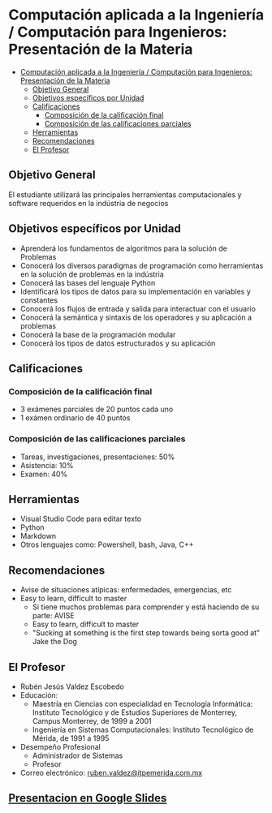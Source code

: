
# Computación aplicada a la Ingeniería / Computación para Ingenieros: Presentación de la Materia

- [Computación aplicada a la Ingeniería / Computación para Ingenieros: Presentación de la Materia](#computación-aplicada-a-la-ingeniería--computación-para-ingenieros-presentación-de-la-materia)
  - [Objetivo General](#objetivo-general)
  - [Objetivos específicos por Unidad](#objetivos-específicos-por-unidad)
  - [Calificaciones](#calificaciones)
    - [Composición de la calificación final](#composición-de-la-calificación-final)
    - [Composición de las calificaciones parciales](#composición-de-las-calificaciones-parciales)
  - [Herramientas](#herramientas)
  - [Recomendaciones](#recomendaciones)
  - [El Profesor](#el-profesor)

## Objetivo General
El estudiante utilizará las principales herramientas computacionales y software requeridos en la 
indústria de negocios

## Objetivos específicos por Unidad
- Aprenderá los fundamentos de algoritmos para la solución de Problemas
- Conocerá los diversos paradigmas de programación como herramientas en la solución de problemas en la indústria
- Conocerá las bases del lenguaje Python
- Identificará los tipos de datos para su implementación en variables y constantes
- Conocerá los flujos de entrada y salida para interactuar con el usuario
- Conocerá la semántica y sintaxis de los operadores y su aplicación a problemas
- Conocerá la base de la programación modular
- Conocerá los tipos de datos estructurados y su aplicación

## Calificaciones
### Composición de la calificación final
- 3 exámenes parciales de 20 puntos cada uno
- 1 exámen ordinario de 40 puntos

### Composición de las calificaciones parciales
- Tareas, investigaciones, presentaciones: 50%
- Asistencia: 10%
- Examen: 40%

## Herramientas
- Visual Studio Code para editar texto
- Python
- Markdown
- Otros lenguajes como: Powershell, bash, Java, C++

## Recomendaciones
- Avise de situaciones atípicas: enfermedades, emergencias, etc
- Easy to learn, difficult to master
  - Si tiene muchos problemas para comprender y está haciendo de su parte: AVISE
  - Easy to learn, difficult to master
  - "Sucking at something is the first step towards being sorta good at" Jake the Dog

## El Profesor
- Rubén Jesús Valdez Escobedo
- Educación:
  - Maestría en Ciencias con especialidad en Tecnología Informática: Instituto Tecnológico y de Estudios Superiores de Monterrey, Campus Monterrey, de 1999 a 2001
  - Ingeniería en Sistemas Computacionales: Instituto Tecnológico de Mérida, de 1991 a 1995
- Desempeño Profesional
  - Administrador de Sistemas
  - Profesor
- Correo electrónico: ruben.valdez@itpemerida.com.mx

## [Presentacion en Google Slides](https://docs.google.com/presentation/d/14HixuxYOTY-VWgFWUZukIOUS4GnXOe7-m_u1vYFZJ00/edit?usp=sharing)